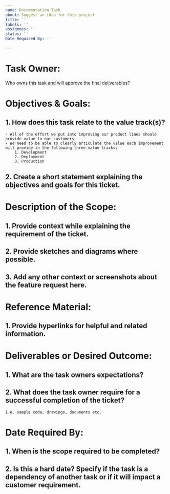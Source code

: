 ```yaml
---
name: Documentation Task
about: Suggest an idea for this project
title: ''
labels: ''
assignees: ''
status: ''
Date Required By: ''

---
```

# **Task Owner:**
Who owns this task and will approve the final deliverables? 

# **Objectives & Goals:**
  ## 1. How does this task relate to the value track(s)?
    - All of the effort we put into improving our product lines should provide value to our customers.
    - We need to be able to clearly articulate the value each improvement will provide in the following three value tracks:
        1. Development
        2. Deployment
        3. Production
           
  ## 2. Create a short statement explaining the objectives and goals for this ticket.
     
# **Description of the Scope:**
  ## 1. Provide context while explaining the requirement of the ticket.
  ## 2. Provide sketches and diagrams where possible.
  ## 3. Add any other context or screenshots about the feature request here.

# **Reference Material:**
  ## 1. Provide hyperlinks for helpful and related information. 

# **Deliverables or Desired Outcome:**
  ## 1. What are the task owners expectations? 
  ## 2. What does the task owner require for a successful completion of the ticket?
    i.e. sample code, drawings, documents etc.

# **Date Required By:**
  ## 1. When is the scope required to be completed?
  ## 2. Is this a hard date?  Specify if the task is a dependency of another task or if it will impact a customer requirement.

